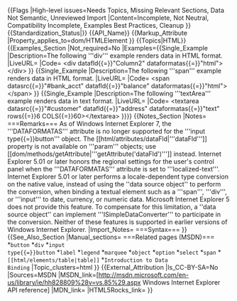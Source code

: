{{Flags
|High-level issues=Needs Topics, Missing Relevant Sections, Data Not Semantic, Unreviewed Import
|Content=Incomplete, Not Neutral, Compatibility Incomplete, Examples Best Practices, Cleanup
}}
{{Standardization_Status|}}
{{API_Name}}
{{Markup_Attribute
|Property_applies_to=dom/HTMLElement
}}
{{Topics|HTML}}
{{Examples_Section
|Not_required=No
|Examples={{Single_Example
|Description=The following '''div''' example renders data in HTML format.
|LiveURL=
|Code=
&lt;div datafld{{=}}"Column2" dataformatas{{=}}"html"&gt;&lt;/div&gt;
}}
{{Single_Example
|Description=The following '''span''' example renders data in HTML format.
|LiveURL=
|Code=
&lt;span datasrc{{=}}"#bank_acct" datafld{{=}}"balance" dataformatas{{=}}"html"&gt;&lt;/span&gt;
}}
{{Single_Example
|Description=The following '''textArea''' example renders data in text format.
|LiveURL=
|Code=
&lt;textarea datasrc{{=}}"#customer" datafld{{=}}"address" dataformatas{{=}}"text" rows{{=}}6 COLS{{=}}60&gt;&lt;/textarea&gt;
}}}}
{{Notes_Section
|Notes=
===Remarks===
As of Windows Internet Explorer 7, the '''DATAFORMATAS''' attribute is no longer supported for the '''input type{{=}}button''' object.
The [[html/attributes/dataFld|'''dataFld''']] property is not available on '''param''' objects; use [[dom/methods/getAttribute|'''getAttribute('dataFld')''']] instead.
Internet Explorer 5.01 or later honors the regional settings for the user's control panel when the '''DATAFORMATAS''' attribute is set to '''localized-text'''. Internet Explorer 5.01 or later performs a locale-dependent type conversion on the native value, instead of using the ''data source object'' to perform the conversion, when binding a textual element such as a '''span''', '''div''', or '''input''' to date, currency, or numeric data. Microsoft Internet Explorer 5 does not provide this feature. To compensate for this limitation, a ''data source object'' can implement '''ISimpleDataConverter''' to participate in the conversion. Neither of these features is supported in earlier versions of Windows Internet Explorer.
|Import_Notes=
===Syntax===
}}
{{See_Also_Section
|Manual_sections=
===Related pages (MSDN)===
*<code>button</code>
*<code>div</code>
*<code>input type{{=}}button</code>
*<code>label</code>
*<code>legend</code>
*<code>marquee</code>
*<code>object</code>
*<code>option</code>
*<code>select</code>
*<code>span</code>
*<code>[[html/elements/table|table]]</code>
*<code>Introduction to Data Binding</code>
|Topic_clusters=html
}}
{{External_Attribution
|Is_CC-BY-SA=No
|Sources=MSDN
|MSDN_link=[http://msdn.microsoft.com/en-us/library/ie/hh828809%28v=vs.85%29.aspx Windows Internet Explorer API reference]
|MDN_link=
|HTML5Rocks_link=
}}